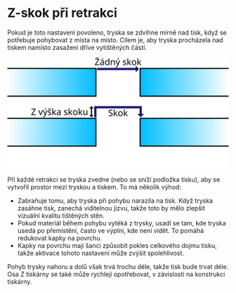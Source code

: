 Z-skok při retrakci
====
Pokud je toto nastavení povoleno, tryska se zdvihne mírně nad tisk, když se potřebuje pohybovat z místa na místo. Cílem je, aby tryska procházela nad tiskem namísto zasažení dříve vytištěných částí.

![Posun nahoru při aktivaci Z-skoků](../images/retraction_hop_enabled_cs.svg)

Při každé retrakci se tryska zvedne (nebo se sníží podložka tisku), aby se vytvořil prostor mezi tryskou a tiskem. To má několik výhod:
* Zabraňuje tomu, aby tryska při pohybu narazila na tisk. Když tryska zasáhne tisk, zanechá viditelnou jizvu, takže toto by mělo zlepšit vizuální kvalitu tištěných stěn.
* Pokud materiál během pohybu vytéká z trysky, usadí se tam, kde tryska usedá po přemístění, často ve výplni, kde není vidět. To pomáhá redukovat kapky na povrchu.
* Kapky na povrchu mají šanci způsobit pokles celkového dojmu tisku, takže aktivace tohoto nastavení může zvýšit spolehlivost.

Pohyb trysky nahoru a dolů však trvá trochu déle, takže tisk bude trvat déle. Osa Z tiskárny se také může rychleji opotřebovat, v závislosti na konstrukci tiskárny.
